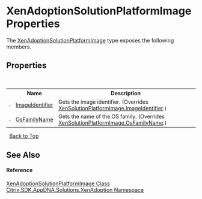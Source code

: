 # XenAdoptionSolutionPlatformImage Properties
 

The <a href="8c9f63a6-73d5-693c-1f87-74a940e705d3">XenAdoptionSolutionPlatformImage</a> type exposes the following members.


## Properties
&nbsp;<table><tr><th></th><th>Name</th><th>Description</th></tr><tr><td>![Public property](media/pubproperty.gif "Public property")</td><td><a href="a5116cd7-1bc0-3ed0-89a2-3be755e909c4">ImageIdentifier</a></td><td>
Gets the image identifier.
 (Overrides <a href="7223fe3d-5e12-4ade-13fd-c11888b0add9">XenSolutionPlatformImage.ImageIdentifier</a>.)</td></tr><tr><td>![Public property](media/pubproperty.gif "Public property")</td><td><a href="16dac25a-1fda-09ed-5eff-8269dd986dd2">OsFamilyName</a></td><td>
Gets the name of the OS family.
 (Overrides <a href="b84edbc7-d461-d9c8-8273-bc289804733f">XenSolutionPlatformImage.OsFamilyName</a>.)</td></tr></table>&nbsp;
<a href="#xenadoptionsolutionplatformimage-properties">Back to Top</a>

## See Also


#### Reference
<a href="8c9f63a6-73d5-693c-1f87-74a940e705d3">XenAdoptionSolutionPlatformImage Class</a><br /><a href="2a3ca15a-daca-4e24-783c-63ca2cba5f92">Citrix.SDK.AppDNA.Solutions.XenAdoption Namespace</a><br />